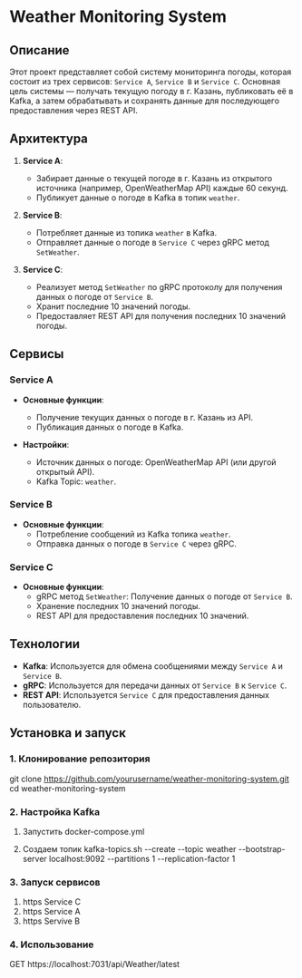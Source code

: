 # Weather Monitoring System

## Описание

Этот проект представляет собой систему мониторинга погоды, которая состоит из трех сервисов: `Service A`, `Service B` и `Service C`. Основная цель системы — получать текущую погоду в г. Казань, публиковать её в Kafka, а затем обрабатывать и сохранять данные для последующего предоставления через REST API.

## Архитектура

1. **Service A**: 
    - Забирает данные о текущей погоде в г. Казань из открытого источника (например, OpenWeatherMap API) каждые 60 секунд.
    - Публикует данные о погоде в Kafka в топик `weather`.

2. **Service B**: 
    - Потребляет данные из топика `weather` в Kafka.
    - Отправляет данные о погоде в `Service C` через gRPC метод `SetWeather`.

3. **Service C**: 
    - Реализует метод `SetWeather` по gRPC протоколу для получения данных о погоде от `Service B`.
    - Хранит последние 10 значений погоды.
    - Предоставляет REST API для получения последних 10 значений погоды.

## Сервисы

### Service A

- **Основные функции**:
    - Получение текущих данных о погоде в г. Казань из API.
    - Публикация данных о погоде в Kafka.
  
- **Настройки**:
    - Источник данных о погоде: OpenWeatherMap API (или другой открытый API).
    - Kafka Topic: `weather`.

### Service B

- **Основные функции**:
    - Потребление сообщений из Kafka топика `weather`.
    - Отправка данных о погоде в `Service C` через gRPC.

### Service C

- **Основные функции**:
    - gRPC метод `SetWeather`: Получение данных о погоде от `Service B`.
    - Хранение последних 10 значений погоды.
    - REST API для предоставления последних 10 значений.

## Технологии

- **Kafka**: Используется для обмена сообщениями между `Service A` и `Service B`.
- **gRPC**: Используется для передачи данных от `Service B` к `Service C`.
- **REST API**: Используется `Service C` для предоставления данных пользователю.

## Установка и запуск

### 1. Клонирование репозитория

git clone https://github.com/yourusername/weather-monitoring-system.git
cd weather-monitoring-system

### 2. Настройка Kafka

1. Запустить docker-compose.yml

2. Создаем топик
    kafka-topics.sh --create --topic weather --bootstrap-server localhost:9092 --partitions 1 --replication-factor 1

### 3. Запуск сервисов

1. https Service C
2. https Service A
3. https Servive B

### 4. Использование

GET https://localhost:7031/api/Weather/latest
